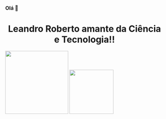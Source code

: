 ### Olá 👋
<h1 align="center">Leandro Roberto amante da Ciência e Tecnologia!!</h1>
<div>
  <img height="200em" src="https://github-readme-stats.vercel.app/api/top-langs?username=Lroberto-18&show_icons=true&theme=onedark&locale=en&layout=compact"/>
  <img height="140em" src="https://github-readme-stats.vercel.app/api?username=Lroberto-18&show_icons=true&theme=dark&include_all_commits=true&count_private=true"/>
</div>
